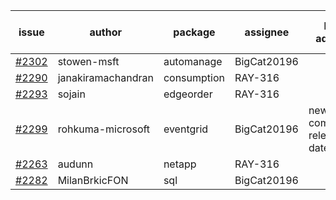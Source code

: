 | issue | author | package | assignee | bot advice | created date of issue | target release date | date from target |
| ------ | ------ | ------ | ------ | ------ | ------ | ------ | :-----: |
| [#2302](https://github.com/Azure/sdk-release-request/issues/2302) | stowen-msft | automanage | BigCat20196 |   | 12-12 | 01-10 |   |
| [#2290](https://github.com/Azure/sdk-release-request/issues/2290) | janakiramachandran | consumption | RAY-316 |   | 12-08 | 12-22 |   |
| [#2293](https://github.com/Azure/sdk-release-request/issues/2293) | sojain | edgeorder | RAY-316 |   | 12-09 | 12-23 |   |
| [#2299](https://github.com/Azure/sdk-release-request/issues/2299) | rohkuma-microsoft | eventgrid | BigCat20196 | new comment.  <br> release date < 2 ! <br> | 12-10 | 12-14 | 0 |
| [#2263](https://github.com/Azure/sdk-release-request/issues/2263) | audunn | netapp | RAY-316 |   | 11-26 | 12-20 |   |
| [#2282](https://github.com/Azure/sdk-release-request/issues/2282) | MilanBrkicFON | sql | BigCat20196 |   | 12-06 | 12-10 |   |

